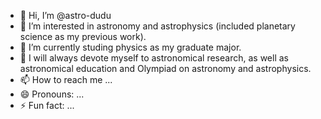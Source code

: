 - 👋 Hi, I’m @astro-dudu
- 👀 I’m interested in astronomy and astrophysics (included planetary science as my previous work).
- 🌱 I’m currently studing physics as my graduate major.
- 💞️ I will always devote myself to astronomical research, as well as astronomical education and Olympiad on astronomy and astrophysics.
- 📫 How to reach me ...
- 😄 Pronouns: ...
- ⚡ Fun fact: ...

<!---
astro-dudu/astro-dudu is a ✨ special ✨ repository because its `README.md` (this file) appears on your GitHub profile.
You can click the Preview link to take a look at your changes.
--->
